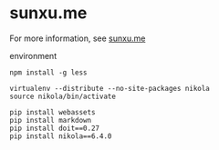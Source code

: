 sunxu.me
========

For more information, see [sunxu.me](http://sunxu.me/)

environment

    npm install -g less

    virtualenv --distribute --no-site-packages nikola
    source nikola/bin/activate

    pip install webassets
    pip install markdown
    pip install doit==0.27
    pip install nikola==6.4.0


